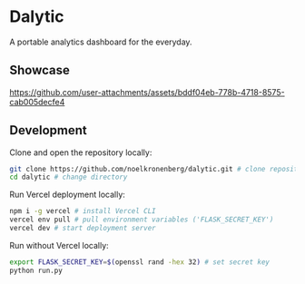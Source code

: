 # Dalytic

A portable analytics dashboard for the everyday.

## Showcase

https://github.com/user-attachments/assets/bddf04eb-778b-4718-8575-cab005decfe4

## Development

Clone and open the repository locally:

```bash
git clone https://github.com/noelkronenberg/dalytic.git # clone repository
cd dalytic # change directory
```

Run Vercel deployment locally:

```bash
npm i -g vercel # install Vercel CLI
vercel env pull # pull environment variables ('FLASK_SECRET_KEY')
vercel dev # start deployment server
```

Run without Vercel locally:

```bash
export FLASK_SECRET_KEY=$(openssl rand -hex 32) # set secret key
python run.py
```
